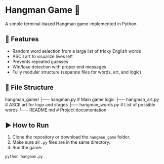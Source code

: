 # Hangman Game 🎯

A simple terminal-based Hangman game implemented in Python.

## 🚀 Features

- Random word selection from a large list of tricky English words
- ASCII art to visualize lives left
- Prevents repeated guesses
- Win/lose detection with proper end messages
- Fully modular structure (separate files for words, art, and logic)

## 📁 File Structure
hangman_game/
├── hangman.py # Main game logic
├── hangman_art.py # ASCII art for logo and stages
├── hangman_words.py # List of possible words
└── README.md # Project documentation

## ▶️ How to Run

1. Clone the repository or download the `hangman_game` folder.
2. Make sure all `.py` files are in the same directory.
3. Run the game:

```bash
python hangman.py
